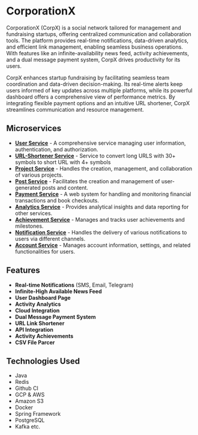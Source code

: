 # CorporationX

CorporationX (CorpX) is a social network tailored for management and fundraising startups, offering centralized communication and collaboration tools. The platform provides real-time notifications, data-driven analytics, and efficient link management, enabling seamless business operations. With features like an infinite-availability news feed, activity achievements, and a dual message payment system, CorpX drives productivity for its users.

CorpX enhances startup fundraising by facilitating seamless team coordination and data-driven decision-making. Its real-time alerts keep users informed of key updates across multiple platforms, while its powerful dashboard offers a comprehensive view of performance metrics. By integrating flexible payment options and an intuitive URL shortener, CorpX streamlines communication and resource management.

## Microservices

* [**User Service**](https://github.com/CorporationX/user_service/tree/basilisk-master-bc4) - A comprehensive service managing user information, authentication, and authorization.
* [**URL-Shortener Service**](https://github.com/CorporationX/url_shortener_service/tree/basilisk-master-bc4-ethiqque) - Service to convert long URLS with 30+ symbols to short URL with 4+ symbols
* [**Project Service**](https://github.com/CorporationX/project_service/tree/basilisk-master-bc4) - Handles the creation, management, and collaboration of various projects.
* [**Post Service**](https://github.com/CorporationX/post_service/tree/basilisk-master-bc4) - Facilitates the creation and management of user-generated posts and content.
* [**Payment Service**](https://github.com/CorporationX/payment_service/tree/basilisk-master-bc4) - A web system for handling and monitoring financial transactions and book checkouts.
* [**Analytics Service**](https://github.com/CorporationX/analytics_service/tree/basilisk-master-bc4) - Provides analytical insights and data reporting for other services.
* [**Achievement Service**](https://github.com/CorporationX/achievement_service/tree/basilisk-master-bc4) - Manages and tracks user achievements and milestones.
* [**Notification Service**](https://github.com/CorporationX/notification_service/tree/basilisk-master-bc4) - Handles the delivery of various notifications to users via different channels.
* [**Account Service**](https://github.com/CorporationX/account_service/tree/basilisk-master-bc4) - Manages account information, settings, and related functionalities for users.

## Features

- **Real-time Notifications** (SMS, Email, Telegram)
- **Infinite-High Available News Feed**
- **User Dashboard Page**
- **Activity Analytics**
- **Cloud Integration**
- **Dual Message Payment System**
- **URL Link Shortener**
- **API Integration**
- **Activity Achievements**
- **CSV File Parcer**

## Technologies Used

- Java
- Redis
- Github CI
- GCP & AWS
- Amazon S3
- Docker
- Spring Framework
- PostgreSQL
- Kafka
etc.
